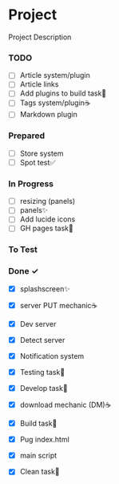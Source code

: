 # Project

Project Description

### TODO

- [ ] Article system/plugin  
- [ ] Article links  
- [ ] Add plugins to build task🚀  
- [ ] Tags system/plugin☕  
- [ ] Markdown plugin  

### Prepared

- [ ] Store system  
- [ ] Spot test✅  

### In Progress

- [ ] resizing (panels)  
- [ ] panels✨  
- [ ] Add lucide icons  
- [ ] GH pages task🚀  

### To Test


### Done ✓

- [x] splashscreen✨  
- [x] server PUT mechanic☕  
- [x] Dev server  
- [x] Detect server  
- [x] Notification system  
- [x] Testing task🚀  
- [x] Develop task🚀  
- [x] download mechanic (DM)☕  
- [x] Build task🚀  
- [x] Pug index.html  
- [x] main script  
- [x] Clean task🚀  

